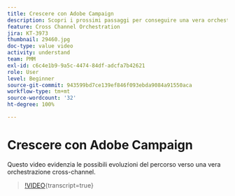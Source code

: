 ```yaml
---
title: Crescere con Adobe Campaign
description: Scopri i prossimi passaggi per conseguire una vera orchestrazione cross channel.
feature: Cross Channel Orchestration
jira: KT-3973
thumbnail: 29460.jpg
doc-type: value video
activity: understand
team: PMM
exl-id: c6c4e1b9-9a5c-4474-84df-adcfa7b42621
role: User
level: Beginner
source-git-commit: 943599bd7ce139ef846f093ebda9084a91550aca
workflow-type: tm+mt
source-wordcount: '32'
ht-degree: 100%

---
```


# Crescere con Adobe Campaign

Questo video evidenzia le possibili evoluzioni del percorso verso una vera orchestrazione cross-channel.

>[!VIDEO](https://video.tv.adobe.com/v/39585?learn=on&captions=ita){transcript=true}
